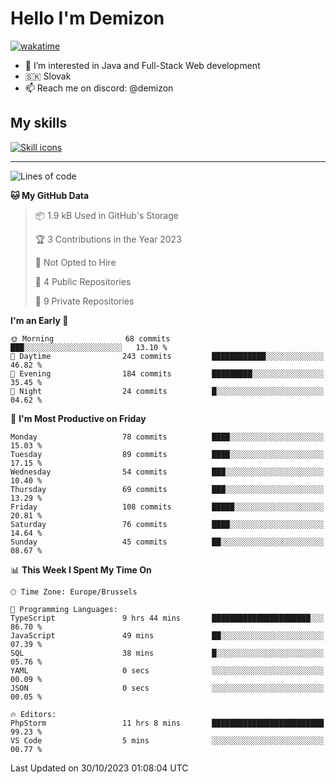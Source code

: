 # Hello I'm Demizon
[![wakatime](https://wakatime.com/badge/user/6ad1949f-d6d7-44f9-9eee-c35e54cc499b.svg)](https://wakatime.com/@6ad1949f-d6d7-44f9-9eee-c35e54cc499b)
- 👀 I’m interested in Java and Full-Stack Web development
- 🇸🇰 Slovak
- 📫 Reach me on discord: @demizon

## My skills
[![Skill icons](https://skillicons.dev/icons?i=java,js,ts,html,css,react,nextjs,tailwind,supabase,py,git,docker,linux,mysql,postgres,mongo&theme=dark)](https://github.com/Demizon3433)

---

<!--START_SECTION:waka-->
![Lines of code](https://img.shields.io/badge/From%20Hello%20World%20I%27ve%20Written-103.1%20thousand%20lines%20of%20code-blue)

**🐱 My GitHub Data** 

> 📦 1.9 kB Used in GitHub's Storage 
 > 
> 🏆 3 Contributions in the Year 2023
 > 
> 🚫 Not Opted to Hire
 > 
> 📜 4 Public Repositories 
 > 
> 🔑 9 Private Repositories 
 > 
**I'm an Early 🐤** 

```text
🌞 Morning                68 commits          ███░░░░░░░░░░░░░░░░░░░░░░   13.10 % 
🌆 Daytime                243 commits         ████████████░░░░░░░░░░░░░   46.82 % 
🌃 Evening                184 commits         █████████░░░░░░░░░░░░░░░░   35.45 % 
🌙 Night                  24 commits          █░░░░░░░░░░░░░░░░░░░░░░░░   04.62 % 
```
📅 **I'm Most Productive on Friday** 

```text
Monday                   78 commits          ████░░░░░░░░░░░░░░░░░░░░░   15.03 % 
Tuesday                  89 commits          ████░░░░░░░░░░░░░░░░░░░░░   17.15 % 
Wednesday                54 commits          ███░░░░░░░░░░░░░░░░░░░░░░   10.40 % 
Thursday                 69 commits          ███░░░░░░░░░░░░░░░░░░░░░░   13.29 % 
Friday                   108 commits         █████░░░░░░░░░░░░░░░░░░░░   20.81 % 
Saturday                 76 commits          ████░░░░░░░░░░░░░░░░░░░░░   14.64 % 
Sunday                   45 commits          ██░░░░░░░░░░░░░░░░░░░░░░░   08.67 % 
```


📊 **This Week I Spent My Time On** 

```text
🕑︎ Time Zone: Europe/Brussels

💬 Programming Languages: 
TypeScript               9 hrs 44 mins       ██████████████████████░░░   86.70 % 
JavaScript               49 mins             ██░░░░░░░░░░░░░░░░░░░░░░░   07.39 % 
SQL                      38 mins             █░░░░░░░░░░░░░░░░░░░░░░░░   05.76 % 
YAML                     0 secs              ░░░░░░░░░░░░░░░░░░░░░░░░░   00.09 % 
JSON                     0 secs              ░░░░░░░░░░░░░░░░░░░░░░░░░   00.05 % 

🔥 Editors: 
PhpStorm                 11 hrs 8 mins       █████████████████████████   99.23 % 
VS Code                  5 mins              ░░░░░░░░░░░░░░░░░░░░░░░░░   00.77 % 
```


 Last Updated on 30/10/2023 01:08:04 UTC
<!--END_SECTION:waka-->
